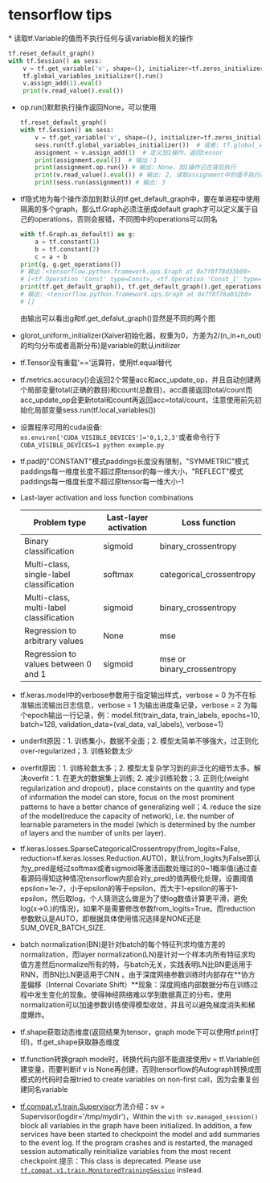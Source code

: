 <h1>tensorflow tips</h1>
* 读取tf.Variable的值而不执行任何与该variable相关的操作

  ```python
  tf.reset_default_graph()
  with tf.Session() as sess:
      v = tf.get_variable('v', shape=(), initializer=tf.zeros_initializer())
      tf.global_variables_initializer().run()
      v.assign_add(1).eval()
      print(v.read_value().eval())
  ```

* op.run()默默执行操作返回None，可以使用

  ```python
  tf.reset_default_graph()
  with tf.Session() as sess:
      v = tf.get_variable('v', shape=(), initializer=tf.zeros_initializer())
      sess.run(tf.global_variables_initializer())  # 或者: tf.global_variables_initializer().run()
      assignment = v.assign_add(1)  # 定义加1操作，返回tensor
      print(assignment.eval())  # 输出：1
      print(assignment.op.run()) # 输出: None，加1操作已在背后执行
      print(v.read_value().eval()) # 输出: 2, 读取assignment中的值不执行操作
      print(sess.run(assignment)) # 输出: 3
  ```

* tf隐式地为每个操作添加到默认的tf.get_default_graph中，要在单进程中使用隔离的多个graph，那么tf.Graph必须注册成default graph才可以定义属于自己的operations，否则会报错，不同图中的operations可以同名

  ```python
  with tf.Graph.as_default() as g:
      a = tf.constant(1)
      b = tf.constant(2)
      c = a + b
  print(g, g.get_operations())  
  # 输出：<tensorflow.python.framework.ops.Graph at 0x7f8f78d33b00>
  # [<tf.Operation 'Const' type=Const>, <tf.Operation 'Const_1' type=Const>, <tf.Operation 'add' type=Add>]
  print(tf.get_default_graph(), tf.get_default_graph().get_operations())
  # 输出: <tensorflow.python.framework.ops.Graph at 0x7f8f78a032b0>
  # []
  ```

  由输出可以看出g和tf.get_defalut_graph()显然是不同的两个图
  
* glorot_uniform_initializer(Xaiver初始化器，权重为0，方差为2/(n_in+n_out)的均匀分布或者高斯分布)是variable的默认initilizer

* tf.Tensor没有重载'=='运算符，使用tf.equal替代

* tf.metrics.accuracy()会返回2个常量acc和acc_update_op，并且自动创建两个局部变量total(正确的数目)和count(总数目)，acc直接返回total/count而acc_update_op会更新total和count再返回acc=total/count，注意使用前先初始化局部变量sess.run(tf.local_variables())

* 设置程序可用的cuda设备: `os.environ['CUDA_VISIBLE_DEVICES']='0,1,2,3'`或者命令行下`CUDA_VISIBLE_DEVICES=1 python example.py`

* tf.pad的"CONSTANT"模式paddings长度没有限制，"SYMMETRIC"模式paddings每一维度长度不超过原tensor的每一维大小，"REFLECT"模式paddings每一维度长度不超过原tensor每一维大小-1

* Last-layer activation and loss function combinations

  | **Problem type**                         | **Last-layer activation** | **Loss function**          |
  | ---------------------------------------- | ------------------------- | -------------------------- |
  | Binary classification                    | sigmoid                   | binary_crossentropy        |
  | Multi-class, single-label classification | softmax                   | categorical_crossentropy   |
  | Multi-class, multi-label classification  | sigmoid                   | binary_crossentropy        |
  | Regression to arbitrary values           | None                      | mse                        |
  | Regression to values between 0 and 1     | sigmoid                   | mse or binary_crossentropy |

* tf.keras.model中的verbose参数用于指定输出样式，verbose = 0 为不在标准输出流输出日志信息，verbose = 1 为输出进度条记录，verbose = 2 为每个epoch输出一行记录，例：model.fit(train_data, train_labels, epochs=10, batch=128, validation_data=(val_data, val_labels), verbose=1)

* underfit原因：1. 训练集小，数据不全面；2. 模型太简单不够强大，过正则化over-regularized；3. 训练轮数太少

* overfit原因：1. 训练轮数太多；2. 模型太复杂学习到的非泛化的细节太多。解决overfit：1. 在更大的数据集上训练; 2. 减少训练轮数；3.  正则化(weight regularization and dropout)，place constaints on the quantity and type of information the model can store, focus on the most prominent patterns to have a better chance of generalizing well；4. reduce the size of the model(reduce the capacity of network), i.e. the number of learnable parameters in the model (which is determined by the number of layers and the number of units per layer).

* tf.keras.losses.SparseCategoricalCrossentropy(from_logits=False, reduction=tf.keras.losses.Reduction.AUTO)，默认from_logits为False即认为y_pred是经过softmax或者sigmoid等激活函数处理过的0\~1概率值(通过查看源码得知这种情况tensorflow内部会对y_pred的值两极化处理，设置阈值epsilon=1e-7，小于epsilon的等于epsilon，而大于1-epsilon的等于1-epsilon，然后取log，个人猜测这么做是为了使log数值计算更平滑，避免log(x->0.)的情况)，如果不是需要修改参数from_logits=True。而reduction参数默认是AUTO，即根据具体使用情况选择是NONE还是SUM_OVER_BATCH_SIZE.

* batch normalization(BN)是针对batch的每个特征列求均值方差的normalization，而layer normalization(LN)是针对一个样本内所有特征求均值方差然后normalize所有的特，与batch无关，实践表明LN比BN更适用于RNN，而BN比LN更适用于CNN 。由于深度网络参数训练时内部存在**协方差偏移（Internal Covariate Shift）**现象：深度网络内部数据分布在训练过程中发生变化的现象。使得神经网络难以学到数据真正的分布，使用normalization可以加速参数训练使得模型收敛，并且可以避免梯度消失和梯度爆炸。

* tf.shape获取动态维度(返回结果为tensor，graph mode下可以使用tf.print打印)，tf.get_shape获取静态维度

* tf.function转换graph mode时，转换代码内部不能直接使用v = tf.Variable创建变量，而要判断if v is None再创建，否则tensorflow的Autograph转换成图模式的代码时会报tried to create variables on non-first call，因为会重复创建同名variable

* [tf.compat.v1.train.Supervisor](https://www.tensorflow.org/api_docs/python/tf/compat/v1/train/Supervisor)方法介绍：sv = Supervisor(logdir='/tmp/mydir')，Within the `with sv.managed_session()` block all variables in the graph have been initialized. In addition, a few services have been started to checkpoint the model and add summaries to the event log. If the program crashes and is restarted, the managed session automatically reinitialize variables from the most recent checkpoint.提示：This class is deprecated. Please use [`tf.compat.v1.train.MonitoredTrainingSession`](https://www.tensorflow.org/api_docs/python/tf/compat/v1/train/MonitoredTrainingSession) instead.
